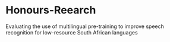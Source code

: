 # Honours-Reearch
Evaluating the use of multilingual pre-training to improve speech recognition for low-resource South African languages
